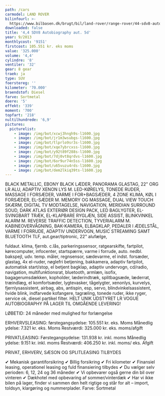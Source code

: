 ```yaml
---
path: /cars
carmodel: LAND ROVER
bilinfourl: >-
  https://www.bilbasen.dk/brugt/bil/land-rover/range-rover/44-sdv8-autobiography-aut-5d/4226198
downloaded: false
title: '4,4 SDV8 Autobiography aut. 5d'
year: 9/2013
monthlycost: '9151'
firstcost: 105.551 kr. eks moms
value: '325.000'
volume: '4,4'
cylindre: '8'
ventiler: '32'
gear: 8 gear
traek: ja
type: SUV
foerstereg: ''
kilometer: '70.000'
braendstof: Diesel
farve: Sortmetal
doere: '5'
effekt: '339'
moment: '700'
topfart: '218'
nultilhundrede: '6,9'
pictures:
  picturelist:
    - image: /img/bot/xcwj3hngh9s-l1600.jpg
    - image: /img/bot/jr1m3wsubgs-l1600.jpg
    - image: /img/bot/tlprlo9sr3s-l1600.jpg
    - image: /img/bot/xqe7ybrcxss-l1600.jpg
    - image: /img/bot/y92t89f288s-l1600.jpg
    - image: /img/bot/7dj0vt8qrdvs-l1600.jpg
    - image: /img/bot/6or9ur74n5ss-l1600.jpg
    - image: /img/bot/u65vuzu4rds-l1600.jpg
    - image: /img/bot/dem2lkiq39ts-l1600.jpg
---
```

BLACK METALLIC, EBONY BLACK LÆDER, PANORAMA GLASTAG, 22" ORG LR ALU, ADAPTIV XENON LYS M. LED-KØRELYS, TONEDE RUDER, MASSAGE I FORSÆDER, VARME I FOR+BAGSÆDER, 4 ZONE KLIMA, KØL I FORSÆDER, EL-SÆDER M. MEMORY OG MASSAGE, DUAL VIEW TOUCH SKÆRM, DIGITAL TV MODTAGELSE, NAVIGATION, MERIDIAN SURROUND SOUD, DARK ATLAS EXTERIØR DESIGN PACK, LED BAGLYGTER, EL-SVINGBART TRÆK, EL-KLAPBARE RYGLÆN, SIDE ASSIST, BLINKVINKEL ALARM M. REVERSE TRAFFIC DETECTION, TYVERIALARM M. KABINEOVERVÅGNING, BAK-KAMERA, ELBAGKLAP, PEDALER I ÆDELSTÅL, VARME I FORRUDE, ADAPTIV UNDERVOGN, MUSIC STREAMING SAMT BLUETOOTH TLF, aut.gear/tiptronic, 22" alufælge, 

fuldaut. klima, fjernb. c.lås, parkeringssensor, ratgearskifte, fartpilot, kørecomputer, infocenter, startspærre, varme i forrude, auto. nedbl. bakspejl, udv. temp. måler, regnsensor, sædevarme, el indst. forsæder, glastag, 4x el-ruder, nøglefri betjening, bakkamera, adaptiv fartpilot, automatisk start/stop, el betjent bagklap, adaptiv undervogn, cd/radio, navigation, multifunktionsrat, bluetooth, armlæn, isofix, bagagerumsdækken, kopholder, læderindtræk, splitbagsæde, læderrat, træindlæg, el komfortsæder, lygtevasker, tågelygter, xenonlys, kurvelys, fjernlysassistent, airbag, abs, antispin, esp, servo, blindvinkelsassistent, hvide blink, indfarvede kofangere, tagræling, tonede ruder, ikke ryger, service ok, diesel partikel filter. HELT UNIK UDSTYRET LR VOGUE AUTOBIOGRAPHY PÅ LAGER TIL OMGÅENDE LEVERING! 

LØBETID: 
24 måneder med mulighed for forlængelse 

ERHVERVSLEASING:
førstegangsydelse: 105.551 kr. eks. Moms 
Månedlig ydelse: 7.321 kr. eks. Moms
Restværdi: 325.000 kr. eks. moms/afgift

PRIVATLEASING:
Førstegangsydelse: 131.938 kr. inkl. moms
Månedlig ydelse: 9.151 kr. inkl. moms
Restværdi: 406.250 kr. inkl. moms/ eks. Afgift

PRIVAT, ERHVERV, SÆSON OG SPLITLEASING TILBYDES 

✔ Mekanisk garantiforsikring 
✔ Billig forsikring 
✔ Fri kilometer
✔ Finansiel leasing, operationel leasing og fuld finansiering tilbydes
✔ Du vælger selv perioden: 6, 12, 24 og 36 måneder
✔ Vi opbevarer også gerne din bil over vinteren 
✔ Dækhotel med opbevaring af sommer/vinterdæk
✔ Har vi ikke bilen på lager, finder vi sammen den helt rigtige og står for alt – import, toldsyn, klargøring og nummerplader. 
Farve: Sortmetal
